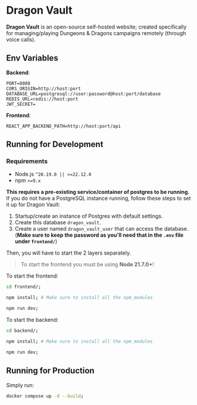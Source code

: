 # Dragon Vault

__Dragon Vault__ is an open-source self-hosted website; created
specifically for managing/playing Dungeons & Dragons campaigns remotely
(through voice calls).

## Env Variables

__Backend__:
```env
PORT=8080
CORS_ORIGIN=http://host:port
DATABASE_URL=postgresql://user:password@host:port/database
REDIS_URL=redis://host:port
JWT_SECRET=
```

__Frontend__:
```env
REACT_APP_BACKEND_PATH=http://host:port/api
```

## Running for Development

### Requirements
- Node.js `^20.19.0 || >=22.12.0`
- npm `>=9.x`

__This requires a pre-existing service/container of postgres to be running.__
If you do not have a PostgreSQL instance running, follow these steps to set it up for Dragon Vault:

1. Startup/create an instance of Postgres with default settings.
2. Create this database `dragon_vault`.
3. Create a user named `dragon_vault_user` that can access the database. (__Make sure to keep the password as you'll need that in the `.env` file under `frontend/`__) 

Then, you will have to start the 2 layers separately.

> To start the frontend you must be using __Node 21.7.0+__!

To start the frontend:
```bash
cd frontend/;

npm install; # Make sure to install all the npm_modules

npm run dev;
```

To start the backend:
```bash
cd backend/;

npm install; # Make sure to install all the npm_modules

npm run dev;
```

## Running for Production

Simply run:

```bash
docker compose up -d --build;
```
